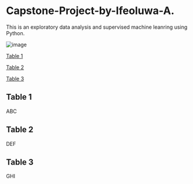 # Capstone-Project-by-Ifeoluwa-A.
This is an exploratory data analysis and supervised machine leanring using Python. 

![image](https://github.com/user-attachments/assets/fa9278f1-3aca-4731-9af9-aac5ba995db7)

[Table 1](#Table-1)

[Table 2](#Table-2)

[Table 3](#Table-3)

## Table 1
ABC


## Table 2
DEF


## Table 3
GHI


